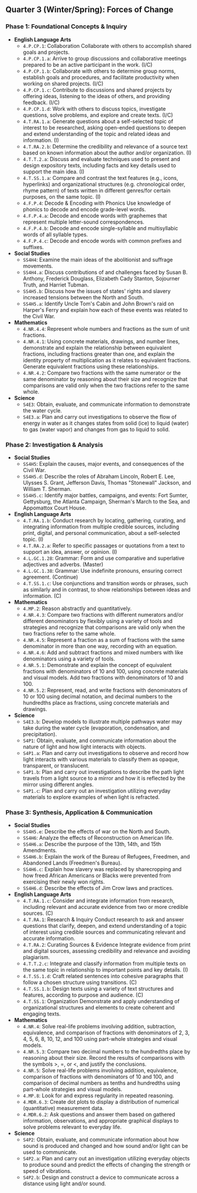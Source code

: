 ## Quarter 3 (Winter/Spring): Forces of Change

### Phase 1: Foundational Concepts & Inquiry

- **English Language Arts**
  - `4.P.CP.1`: Collaboration Collaborate with others to accomplish shared goals and projects.
  - `4.P.CP.1.a`: Arrive to group discussions and collaborative meetings prepared to be an active participant in the work. (I/C)
  - `4.P.CP.1.b`: Collaborate with others to determine group norms, establish goals and procedures, and facilitate productivity when working on shared projects. (I/C)
  - `4.P.CP.1.c`: Contribute to discussions and shared projects by offering ideas, listening to the ideas of others, and providing feedback. (I/C)
  - `4.P.CP.1.d`: Work with others to discuss topics, investigate questions, solve problems, and explore and create texts. (I/C)
  - `4.T.RA.1.a`: Generate questions about a self-selected topic of interest to be researched, asking open-ended questions to deepen and extend understanding of the topic and related ideas and information. (I)
  - `4.T.RA.2.b`: Determine the credibility and relevance of a source text based on known information about the author and/or organization. (I)
  - `4.T.T.2.a`: Discuss and evaluate techniques used to present and design expository texts, including facts and key details used to support the main idea. (I)
  - `4.T.SS.1.a`: Compare and contrast the text features (e.g., icons, hyperlinks) and organizational structures (e.g. chronological order, rhyme pattern) of texts written in different genres/for certain purposes, on the same topic. (I)
  - `4.F.P.4`: Decode & Encoding with Phonics Use knowledge of phonics to decode and encode grade-level words.
  - `4.F.P.4.a`: Decode and encode words with graphemes that represent multiple letter-sound correspondences.
  - `4.F.P.4.b`: Decode and encode single-syllable and multisyllabic words of all syllable types.
  - `4.F.P.4.c`: Decode and encode words with common prefixes and suffixes.
- **Social Studies**
  - `SS4H4`: Examine the main ideas of the abolitionist and suffrage movements.
  - `SS4H4.a`: Discuss contributions of and challenges faced by Susan B. Anthony, Frederick Douglass, Elizabeth Cady Stanton, Sojourner Truth, and Harriet Tubman.
  - `SS4H5.b`: Discuss how the issues of states' rights and slavery increased tensions between the North and South.
  - `SS4H5.a`: Identify Uncle Tom's Cabin and John Brown's raid on Harper's Ferry and explain how each of these events was related to the Civil War.
- **Mathematics**
  - `4.NR.4.4`: Represent whole numbers and fractions as the sum of unit fractions.
  - `4.NR.4.1`: Using concrete materials, drawings, and number lines, demonstrate and explain the relationship between equivalent fractions, including fractions greater than one, and explain the identity property of multiplication as it relates to equivalent fractions. Generate equivalent fractions using these relationships.
  - `4.NR.4.2`: Compare two fractions with the same numerator or the same denominator by reasoning about their size and recognize that comparisons are valid only when the two fractions refer to the same whole.
- **Science**
  - `S4E3`: Obtain, evaluate, and communicate information to demonstrate the water cycle.
  - `S4E3.a`: Plan and carry out investigations to observe the flow of energy in water as it changes states from solid (ice) to liquid (water) to gas (water vapor) and changes from gas to liquid to solid.

### Phase 2: Investigation & Analysis

- **Social Studies**
  - `SS4H5`: Explain the causes, major events, and consequences of the Civil War.
  - `SS4H5.d`: Describe the roles of Abraham Lincoln, Robert E. Lee, Ulysses S. Grant, Jefferson Davis, Thomas "Stonewall" Jackson, and William T. Sherman.
  - `SS4H5.c`: Identify major battles, campaigns, and events: Fort Sumter, Gettysburg, the Atlanta Campaign, Sherman's March to the Sea, and Appomattox Court House.
- **English Language Arts**
  - `4.T.RA.1.b`: Conduct research by locating, gathering, curating, and integrating information from multiple credible sources, including print, digital, and personal communication, about a self-selected topic. (I)
  - `4.T.RA.2.a`: Refer to specific passages or quotations from a text to support an idea, answer, or opinion. (I)
  - `4.L.GC.1.28`: Grammar: Form and use comparative and superlative adjectives and adverbs. (Master)
  - `4.L.GC.1.38`: Grammar: Use indefinite pronouns, ensuring correct agreement. (Continue)
  - `4.T.SS.1.c`: Use conjunctions and transition words or phrases, such as similarly and in contrast, to show relationships between ideas and information. (C)
- **Mathematics**
  - `4.MP.2`: Reason abstractly and quantitatively.
  - `4.NR.4.3`: Compare two fractions with different numerators and/or different denominators by flexibly using a variety of tools and strategies and recognize that comparisons are valid only when the two fractions refer to the same whole.
  - `4.NR.4.5`: Represent a fraction as a sum of fractions with the same denominator in more than one way, recording with an equation.
  - `4.NR.4.6`: Add and subtract fractions and mixed numbers with like denominators using a variety of tools.
  - `4.NR.5.1`: Demonstrate and explain the concept of equivalent fractions with denominators of 10 and 100, using concrete materials and visual models. Add two fractions with denominators of 10 and 100.
  - `4.NR.5.2`: Represent, read, and write fractions with denominators of 10 or 100 using decimal notation, and decimal numbers to the hundredths place as fractions, using concrete materials and drawings.
- **Science**
  - `S4E3.b`: Develop models to illustrate multiple pathways water may take during the water cycle (evaporation, condensation, and precipitation).
  - `S4P1`: Obtain, evaluate, and communicate information about the nature of light and how light interacts with objects.
  - `S4P1.a`: Plan and carry out investigations to observe and record how light interacts with various materials to classify them as opaque, transparent, or translucent.
  - `S4P1.b`: Plan and carry out investigations to describe the path light travels from a light source to a mirror and how it is reflected by the mirror using different angles.
  - `S4P1.c`: Plan and carry out an investigation utilizing everyday materials to explore examples of when light is refracted.

### Phase 3: Synthesis, Application & Communication

- **Social Studies**
  - `SS4H5.e`: Describe the effects of war on the North and South.
  - `SS4H6`: Analyze the effects of Reconstruction on American life.
  - `SS4H6.a`: Describe the purpose of the 13th, 14th, and 15th Amendments.
  - `SS4H6.b`: Explain the work of the Bureau of Refugees, Freedmen, and Abandoned Lands (Freedmen's Bureau).
  - `SS4H6.c`: Explain how slavery was replaced by sharecropping and how freed African Americans or Blacks were prevented from exercising their newly won rights.
  - `SS4H6.d`: Describe the effects of Jim Crow laws and practices.
- **English Language Arts**
  - `4.T.RA.1.c`: Consider and integrate information from research, including relevant and accurate evidence from two or more credible sources. (C)
  - `4.T.RA.1`: Research & Inquiry Conduct research to ask and answer questions that clarify, deepen, and extend understanding of a topic of interest using credible sources and communicating relevant and accurate information.
  - `4.T.RA.2`: Curating Sources & Evidence Integrate evidence from print and digital sources, assessing credibility and relevance and avoiding plagiarism.
  - `4.T.T.2.c`: Integrate and classify information from multiple texts on the same topic in relationship to important points and key details. (I)
  - `4.T.SS.1.d`: Craft related sentences into cohesive paragraphs that follow a chosen structure using transitions. (C)
  - `4.T.SS.1.b`: Design texts using a variety of text structures and features, according to purpose and audience. (C)
  - `4.T.SS.1`: Organization Demonstrate and apply understanding of organizational structures and elements to create coherent and engaging texts.
- **Mathematics**
  - `4.NR.4`: Solve real-life problems involving addition, subtraction, equivalence, and comparison of fractions with denominators of 2, 3, 4, 5, 6, 8, 10, 12, and 100 using part-whole strategies and visual models.
  - `4.NR.5.3`: Compare two decimal numbers to the hundredths place by reasoning about their size. Record the results of comparisons with the symbols >, =, or <, and justify the conclusions.
  - `4.NR.5`: Solve real-life problems involving addition, equivalence, comparison of fractions with denominators of 10 and 100, and comparison of decimal numbers as tenths and hundredths using part-whole strategies and visual models.
  - `4.MP.8`: Look for and express regularity in repeated reasoning.
  - `4.MDR.6.3`: Create dot plots to display a distribution of numerical (quantitative) measurement data.
  - `4.MDR.6.2`: Ask questions and answer them based on gathered information, observations, and appropriate graphical displays to solve problems relevant to everyday life.
- **Science**
  - `S4P2`: Obtain, evaluate, and communicate information about how sound is produced and changed and how sound and/or light can be used to communicate.
  - `S4P2.a`: Plan and carry out an investigation utilizing everyday objects to produce sound and predict the effects of changing the strength or speed of vibrations.
  - `S4P2.b`: Design and construct a device to communicate across a distance using light and/or sound.